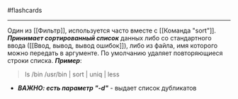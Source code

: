 #flashcards 
***
Один из [[Фильтр]], используется часто вместе с [[Команда "sort"]]. ***Принимает сортированный список*** данных либо со стандартного ввода ([[Ввод, вывод, вывод ошибок]]), либо из файла, имя которого можно передать в аргументе.
По умолчанию удаляет повторяющиеся строки списка.
***Пример***:
>ls /bin /usr/bin | sort | uniq | less
- ***ВАЖНО: есть параметр "-d"*** - выдает список дубликатов
